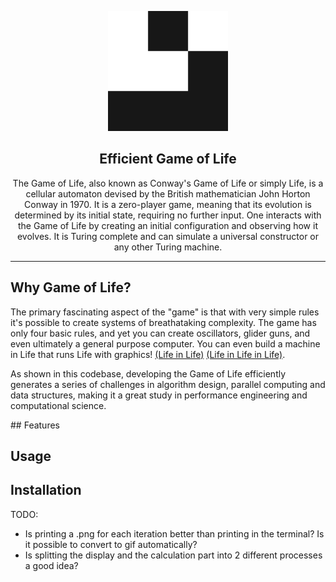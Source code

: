 <p align="center">
    <img src="gol.gif" height="192">
    <h2 align="center">Efficient Game of Life</h2>
    <p align="center">The Game of Life, also known as Conway's Game of Life or simply Life, is a cellular automaton devised by the British mathematician John Horton Conway in 1970. It is a zero-player game, meaning that its evolution is determined by its initial state, requiring no further input. One interacts with the Game of Life by creating an initial configuration and observing how it evolves. It is Turing complete and can simulate a universal constructor or any other Turing machine.</p>
</p>

<hr>

## Why Game of Life?
The primary fascinating aspect of the "game" is that with very simple rules it's possible to create systems of breathataking complexity. The game has only four basic rules, and yet you can create oscillators, glider guns, and even ultimately a general purpose computer. You can even build a machine in Life that runs Life with graphics! [(Life in Life)](https://www.youtube.com/watch?v=xP5-iIeKXE8) [(Life in Life in Life)](https://www.youtube.com/watch?v=4lO0iZDzzXk).

As shown in this codebase, developing the Game of Life efficiently generates a series of challenges in algorithm design, parallel computing and data structures, making it a great study in performance engineering and computational science.

## Features

## Usage

## Installation

TODO:
- Is printing a .png for each iteration better than printing in the terminal? Is it possible to convert to gif automatically? 
- Is splitting the display and the calculation part into 2 different processes a good idea?